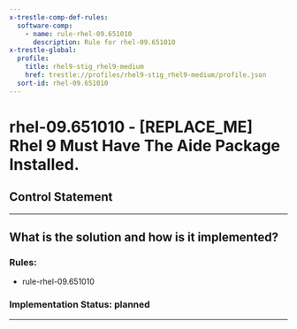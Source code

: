 ```yaml
---
x-trestle-comp-def-rules:
  software-comp:
    - name: rule-rhel-09.651010
      description: Rule for rhel-09.651010
x-trestle-global:
  profile:
    title: rhel9-stig_rhel9-medium
    href: trestle://profiles/rhel9-stig_rhel9-medium/profile.json
  sort-id: rhel-09.651010
---
```


# rhel-09.651010 - \[REPLACE_ME\] Rhel 9 Must Have The Aide Package Installed.

## Control Statement

______________________________________________________________________

## What is the solution and how is it implemented?

<!-- For implementation status enter one of: implemented, partial, planned, alternative, not-applicable -->

<!-- Note that the list of rules under ### Rules: is read-only and changes will not be captured after assembly to JSON -->

<!-- Add control implementation description here for control: rhel-09.651010 -->

### Rules:

  - rule-rhel-09.651010

### Implementation Status: planned

______________________________________________________________________
